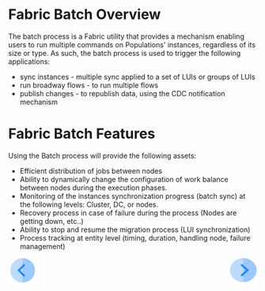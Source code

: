 # **Fabric Batch Overview** 
The batch process is a Fabric utility that provides a mechanism enabling users to run multiple commands on Populations' instances, regardless of its size or type.
As such, the batch process is used to trigger the following applications:
- sync instances - multiple sync applied to a set of LUIs or groups of LUIs
- run broadway flows - to run multiple flows
- publish changes - to republish data, using the CDC notification mechanism


# **Fabric Batch Features**
Using the Batch process will provide the following assets:
- Efficient distribution of jobs between nodes
- Ability to dynamically change the configuration of work balance between nodes during the execution phases.
- Monitoring of the instances synchronization progress (batch sync) at the following levels: Cluster, DC, or nodes.
- Recovery process in case of failure during the process (Nodes are getting down, etc..)
- Ability to stop and resume the migration process (LUI synchronization)
- Process tracking at entity level (timing, duration, handling node, failure management)




[![Previous](/articles/images/Previous.png)](/articles/20_jobs_and_batch_services/06_jobs_configuration.md)[<img align="right" width="60" height="54" src="/articles/images/Next.png">](/articles/20_jobs_and_batch_services/08_batch_commands.md)
